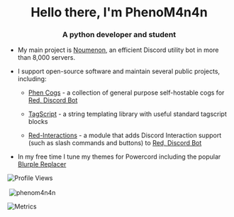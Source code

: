 <h1 align="center">Hello there, I'm PhenoM4n4n</h1>
<h3 align="center">A python developer and student</h3>

- My main project is [Noumenon](https://discordapp.com/oauth2/authorize?client_id=634866217764651009&permissions=2080894207&scope=bot%20applications.commands), an efficient Discord utility bot in more than 8,000 servers.

- I support open-source software and maintain several public projects, including:

  - [Phen Cogs](https://github.com/phenom4n4n/phen-cogs) - a collection of general purpose self-hostable cogs for [Red, Discord Bot](https://github.com/Cog-Creators/Red-DiscordBot)

  - [TagScript](https://github.com/phenom4n4n/TagScript) - a string templating library with useful standard tagscript blocks

  - [Red-Interactions](https://github.com/phenom4n4n/red-interactions) - a module that adds Discord Interaction support (such as slash commands and buttons) to [Red, Discord Bot](https://github.com/Cog-Creators/Red-DiscordBot)

- In my free time I tune my themes for Powercord including the popular [Blurple Replacer](https://github.com/phenom4n4n/blurple-replacer)

![Profile Views](https://komarev.com/ghpvc/?username=phenom4n4n)
<p>&nbsp;<img align="center" src="https://github-readme-stats.vercel.app/api?username=phenom4n4n&show_icons=true&locale=en&theme=dark" alt="phenom4n4n" /></p>

![Metrics](https://metrics.lecoq.io/phenom4n4n?template=classic&lines=1&isocalendar=1&languages=1&isocalendar.duration=half-year&languages.limit=8&languages.sections=most-used&languages.colors=github&languages.threshold=0%25&languages.indepth=false&languages.categories=markup%2C%20programming&languages.recent.categories=markup%2C%20programming&languages.recent.load=300&languages.recent.days=14&config.timezone=America%2FLos_Angeles)
